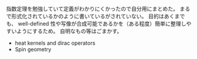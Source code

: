 指数定理を勉強していて定義がわかりにくかったので自分用にまとめた。
まるで形式化されているかのように書いているがされていない。
目的はあくまでも、 well-defined 性や写像が合成可能であるかを（ある程度）簡単に整理しやすいようにするため。
自明なもの等はごまかす。

- heat kernels and dirac operators
- Spin geometry